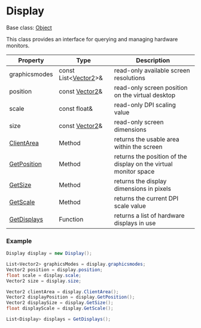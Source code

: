 # Display

Base class: [Object](Object.md)

This class provides an interface for querying and managing hardware monitors.

| Property | Type | Description |
| --- | --- | --- |
| graphicsmodes | const List<[Vector2](Vector2.md)>& | read-only available screen resolutions |
| position | const [Vector2](Vector2.md)& | read-only screen position on the virtual desktop |
| scale | const float& | read-only DPI scaling value |
| size | const [Vector2](Vector2.md)& | read-only screen dimensions |
| [ClientArea](Display_ClientArea.md) | Method | returns the usable area within the screen |
| [GetPosition](Display_GetPosition.md) | Method | returns the position of the display on the virtual monitor space |
| [GetSize](Display_GetSize.md) | Method | returns the display dimensions in pixels |
| [GetScale](Display_GetScale.md) | Method | returns the current DPI scale value |
| [GetDisplays](GetDisplays.md) | Function | returns a list of hardware displays in use |

### Example

```csharp
Display display = new Display();

List<Vector2> graphicsModes = display.graphicsmodes;
Vector2 position = display.position;
float scale = display.scale;
Vector2 size = display.size;

Vector2 clientArea = display.ClientArea();
Vector2 displayPosition = display.GetPosition();
Vector2 displaySize = display.GetSize();
float displayScale = display.GetScale();

List<Display> displays = GetDisplays();
```
